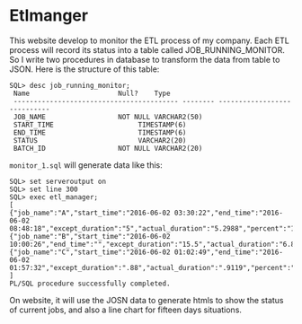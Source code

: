 # Etlmanger
This website develop to monitor the ETL process of my company.
Each ETL process will record its status into a table called JOB_RUNNING_MONITOR. So I write two procedures in database to transform the data from table to JSON.
Here is the structure of this table:
```
SQL> desc job_running_monitor;
 Name					   Null?    Type
 ----------------------------------------- -------- ----------------------------
 JOB_NAME				   NOT NULL VARCHAR2(50)
 START_TIME					    TIMESTAMP(6)
 END_TIME					    TIMESTAMP(6)
 STATUS 					    VARCHAR2(20)
 BATCH_ID				   NOT NULL VARCHAR2(20)
```
```monitor_1.sql``` will generate data like this:
```
SQL> set serveroutput on
SQL> set line 300
SQL> exec etl_manager;
[
{"job_name":"A","start_time":"2016-06-02 03:30:22","end_time":"2016-06-02 08:48:18","except_duration":"5","actual_duration":"5.2988","percent":"100","batch_id":"20160601","status":"COMPLETED"},
{"job_name":"B","start_time":"2016-06-02 10:00:26","end_time":"","except_duration":"15.5","actual_duration":"6.8319","percent":"44.07","batch_id":"20160602","status":"RUNNING"},
{"job_name":"C","start_time":"2016-06-02 01:02:49","end_time":"2016-06-02 01:57:32","except_duration":".88","actual_duration":".9119","percent":"100","batch_id":"20160601","status":"COMPLETED"},
]
PL/SQL procedure successfully completed.
```
On website, it will use the JOSN data to generate htmls to show the status of current jobs, and also a line chart for fifteen days situations.
